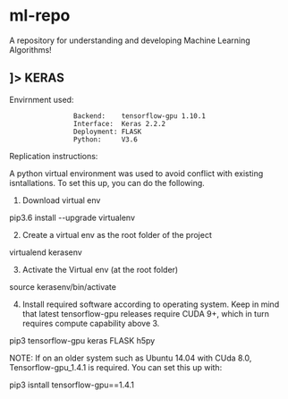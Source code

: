 # ml-repo
A repository for understanding and developing Machine Learning Algorithms!



]>  KERAS
----------------------------------------------------------------

Envirnment used:

					Backend: 	tensorflow-gpu 1.10.1
					Interface: 	Keras 2.2.2			
					Deployment: FLASK
					Python:     V3.6


Replication instructions:

A python virtual environment was used to avoid conflict with existing isntallations.
To set this up, you can do the following.

1. Download virtual env

pip3.6 install --upgrade virtualenv

2. Create a virtual env as the root folder of the project

virtualend kerasenv

3. Activate the Virtual env (at the root folder)

source kerasenv/bin/activate

4. Install required software according to operating system.
   	Keep in mind that latest tensorflow-gpu releases require CUDA 9+,
	which in turn requires compute capability above 3.
 
pip3 tensorflow-gpu keras FLASK h5py


NOTE: If on an older system such as Ubuntu 14.04 with CUda 8.0, Tensorflow-gpu_1.4.1
is required. You can set this up with:

pip3 isntall tensorflow-gpu==1.4.1




















